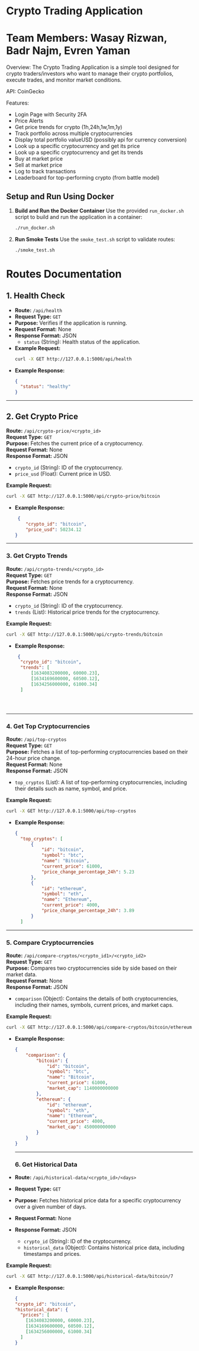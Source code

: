 # Crypto Trading Application
# Team Members: Wasay Rizwan, Badr Najm, Evren Yaman

Overview: The Crypto Trading Application is a simple tool designed for crypto traders/investors who want to manage their crypto portfolios, execute trades, and monitor market conditions. 

API: CoinGecko

Features:

- Login Page with Security 2FA
- Price Alerts
- Get price trends for crypto  (1h,24h,1w,1m,1y)
- Track portfolio across multiple cryptocurrencies 
- Display total portfolio valueUSD  (possibly api for currency conversion)
- Look up a specific cryptocurrency and get its price
- Look up a specific cryptocurrency and get its trends
- Buy at market price
- Sell at market price
- Log to track transactions
- Leaderboard for top-performing crypto (from battle model)

  
## **Setup and Run Using Docker**
1. **Build and Run the Docker Container**
   Use the provided `run_docker.sh` script to build and run the application in a container:
   ```bash
   ./run_docker.sh
   ```
   
2. **Run Smoke Tests**
   Use the `smoke_test.sh` script to validate routes:
   ```bash
   ./smoke_test.sh
   ```


# Routes Documentation

## 1. Health Check
- **Route:** `/api/health`
- **Request Type:** `GET`
- **Purpose:** Verifies if the application is running.
- **Request Format:** None
- **Response Format:** JSON
  - `status` (String): Health status of the application.
- **Example Request:**
  ```bash
  curl -X GET http://127.0.0.1:5000/api/health
  ```
- **Example Response:**
  ```json
  {
    "status": "healthy"
  }
  ```

---


## 2. Get Crypto Price

**Route:** `/api/crypto-price/<crypto_id>`  
**Request Type:** `GET`  
**Purpose:** Fetches the current price of a cryptocurrency.  
**Request Format:** None  
**Response Format:** JSON  
- `crypto_id` (String): ID of the cryptocurrency.  
- `price_usd` (Float): Current price in USD.

**Example Request:**
```bash
curl -X GET http://127.0.0.1:5000/api/crypto-price/bitcoin
```

- **Example Response:**
  ```json
   {
      "crypto_id": "bitcoin",
      "price_usd": 50234.12
  }

  ```

---

### 3. Get Crypto Trends

**Route:** `/api/crypto-trends/<crypto_id>`  
**Request Type:** `GET`  
**Purpose:** Fetches price trends for a cryptocurrency.  
**Request Format:** None  
**Response Format:** JSON  
- `crypto_id` (String): ID of the cryptocurrency.  
- `trends` (List): Historical price trends for the cryptocurrency.

**Example Request:**
```bash
curl -X GET http://127.0.0.1:5000/api/crypto-trends/bitcoin
```

- **Example Response:**
  ```json
   {
    "crypto_id": "bitcoin",
    "trends": [
        [1634083200000, 60000.23],
        [1634169600000, 60500.12],
        [1634256000000, 61000.34]
    ]





---
### 4. Get Top Cryptocurrencies

**Route:** `/api/top-cryptos`  
**Request Type:** `GET`  
**Purpose:** Fetches a list of top-performing cryptocurrencies based on their 24-hour price change.  
**Request Format:** None  
**Response Format:** JSON  
- `top_cryptos` (List): A list of top-performing cryptocurrencies, including their details such as name, symbol, and price.

**Example Request:**
```bash
curl -X GET http://127.0.0.1:5000/api/top-cryptos
```
- **Example Response:**
  ```json
  {
    "top_cryptos": [
        {
            "id": "bitcoin",
            "symbol": "btc",
            "name": "Bitcoin",
            "current_price": 61000,
            "price_change_percentage_24h": 5.23
        },
        {
            "id": "ethereum",
            "symbol": "eth",
            "name": "Ethereum",
            "current_price": 4000,
            "price_change_percentage_24h": 3.89
        }
    ]
---
### 5. Compare Cryptocurrencies

**Route:** `/api/compare-cryptos/<crypto_id1>/<crypto_id2>`  
**Request Type:** `GET`  
**Purpose:** Compares two cryptocurrencies side by side based on their market data.  
**Request Format:** None  
**Response Format:** JSON  
- `comparison` (Object): Contains the details of both cryptocurrencies, including their names, symbols, current prices, and market caps.

**Example Request:**
```bash
curl -X GET http://127.0.0.1:5000/api/compare-cryptos/bitcoin/ethereum
```
- **Example Response:**
  ```json
  {
      "comparison": {
          "bitcoin": {
              "id": "bitcoin",
              "symbol": "btc",
              "name": "Bitcoin",
              "current_price": 61000,
              "market_cap": 1140000000000
          },
          "ethereum": {
              "id": "ethereum",
              "symbol": "eth",
              "name": "Ethereum",
              "current_price": 4000,
              "market_cap": 450000000000
          }
      }
  }

  ```

  ---
  ### 6. Get Historical Data

- **Route:** `/api/historical-data/<crypto_id>/<days>`
- **Request Type:** `GET`
- **Purpose:** Fetches historical price data for a specific cryptocurrency over a given number of days.
- **Request Format:** None
- **Response Format:** JSON  
  - `crypto_id` (String): ID of the cryptocurrency.  
  - `historical_data` (Object): Contains historical price data, including timestamps and prices.

**Example Request:**
```bash
curl -X GET http://127.0.0.1:5000/api/historical-data/bitcoin/7
```
- **Example Response:**
  ```json
  {
  "crypto_id": "bitcoin",
  "historical_data": {
    "prices": [
      [1634083200000, 60000.23],
      [1634169600000, 60500.12],
      [1634256000000, 61000.34]
    ]
  }





